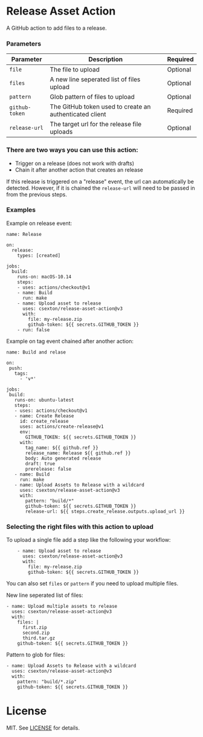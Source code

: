 # Release Asset Action

A GitHub action to add files to a release.

### Parameters

| Parameter | Description | Required |
| --------- | ----------- | -------- |
| `file` | The file to upload | Optional |
| `files` | A new line seperated list of files upload | Optional |
| `pattern` | Glob pattern of files to upload | Optional |
| `github-token` | The GitHub token used to create an authenticated client | Required |
| `release-url` | The target url for the release file uploads | Optional |

### There are two ways you can use this action:

- Trigger on a release (does not work with drafts)
- Chain it after another action that creates an release

If this release is triggered on a "release" event, the url can automatically be
detected. However, if it is chained the `release-url` will need to be passed in
from the previous steps.

### Examples

Example on release event:

```
name: Release

on:
  release:
    types: [created]

jobs:
  build:
    runs-on: macOS-10.14
    steps:
    - uses: actions/checkout@v1
    - name: Build
      run: make
    - name: Upload asset to release
      uses: csexton/release-asset-action@v3
      with:
        file: my-release.zip
        github-token: ${{ secrets.GITHUB_TOKEN }}
    - run: false
```

Example on tag event chained after another action:

 ```
 name: Build and relase

on:
  push:
    tags:
      - 'v*'

jobs:
  build:
    runs-on: ubuntu-latest
    steps:
    - uses: actions/checkout@v1
    - name: Create Release
      id: create_release
      uses: actions/create-release@v1
      env:
        GITHUB_TOKEN: ${{ secrets.GITHUB_TOKEN }}
      with:
        tag_name: ${{ github.ref }}
        release_name: Release ${{ github.ref }}
        body: Auto generated release
        draft: true
        prerelease: false
    - name: Build
      run: make
    - name: Upload Assets to Release with a wildcard
      uses: csexton/release-asset-action@v3
      with:
        pattern: "build/*"
        github-token: ${{ secrets.GITHUB_TOKEN }}
        release-url: ${{ steps.create_release.outputs.upload_url }}
 ```

### Selecting the right files with this action to upload

To upload a single file add a step like the following your workflow:

```
    - name: Upload asset to release
      uses: csexton/release-asset-action@v3
      with:
        file: my-release.zip
        github-token: ${{ secrets.GITHUB_TOKEN }}
```


You can also set `files` or `pattern` if you need to upload multiple files.

New line seperated list of files:

```
- name: Upload multiple assets to release
  uses: csexton/release-asset-action@v3
  with:
    files: |
      first.zip
      second.zip
      third.tar.gz
    github-token: ${{ secrets.GITHUB_TOKEN }}
```

Pattern to glob for files:

```
- name: Upload Assets to Release with a wildcard
  uses: csexton/release-asset-action@v3
  with:
    pattern: "build/*.zip"
    github-token: ${{ secrets.GITHUB_TOKEN }}
```


# License

MIT. See [LICENSE](LICENSE) for details.
